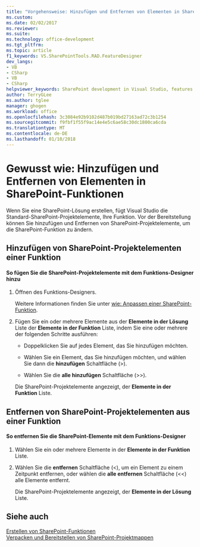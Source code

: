 ```yaml
---
title: "Vorgehensweise: Hinzufügen und Entfernen von Elementen in SharePoint-Funktionen | Microsoft Docs"
ms.custom: 
ms.date: 02/02/2017
ms.reviewer: 
ms.suite: 
ms.technology: office-development
ms.tgt_pltfrm: 
ms.topic: article
f1_keywords: VS.SharePointTools.RAD.FeatureDesigner
dev_langs:
- VB
- CSharp
- VB
- CSharp
helpviewer_keywords: SharePoint development in Visual Studio, features
author: TerryGLee
ms.author: tglee
manager: ghogen
ms.workload: office
ms.openlocfilehash: 3c3084e92b9102d487b019bd27163ad72c3b1254
ms.sourcegitcommit: f9fbf1f55f9ac14e4e5c6ae58c30dc1800ca6cda
ms.translationtype: MT
ms.contentlocale: de-DE
ms.lasthandoff: 01/10/2018
---
```

# <a name="how-to-add-and-remove-items-to-sharepoint-features"></a>Gewusst wie: Hinzufügen und Entfernen von Elementen in SharePoint-Funktionen
  Wenn Sie eine SharePoint-Lösung erstellen, fügt Visual Studio die Standard-SharePoint-Projektelemente, Ihre Funktion. Vor der Bereitstellung können Sie hinzufügen und Entfernen von SharePoint-Projektelemente, um die SharePoint-Funktion zu ändern.  
  
## <a name="adding-sharepoint-project-items-to-a-feature"></a>Hinzufügen von SharePoint-Projektelementen einer Funktion  
  
#### <a name="to-add-sharepoint-project-items-with-the-feature-designer"></a>So fügen Sie die SharePoint-Projektelemente mit dem Funktions-Designer hinzu  
  
1.  Öffnen des Funktions-Designers.  
  
     Weitere Informationen finden Sie unter [wie: Anpassen einer SharePoint-Funktion](../sharepoint/how-to-customize-a-sharepoint-feature.md).  
  
2.  Fügen Sie ein oder mehrere Elemente aus der **Elemente in der Lösung** Liste der **Elemente in der Funktion** Liste, indem Sie eine oder mehrere der folgenden Schritte ausführen:  
  
    -   Doppelklicken Sie auf jedes Element, das Sie hinzufügen möchten.  
  
    -   Wählen Sie ein Element, das Sie hinzufügen möchten, und wählen Sie dann die **hinzufügen** Schaltfläche (>).  
  
    -   Wählen Sie die **alle hinzufügen** Schaltfläche (>>).  
  
     Die SharePoint-Projektelemente angezeigt, der **Elemente in der Funktion** Liste.  
  
## <a name="removing-sharepoint-project-items-from-a-feature"></a>Entfernen von SharePoint-Projektelementen aus einer Funktion  
  
#### <a name="to-remove-sharepoint-items-with-the-feature-designer"></a>So entfernen Sie die SharePoint-Elemente mit dem Funktions-Designer  
  
1.  Wählen Sie ein oder mehrere Elemente in der **Elemente in der Funktion** Liste.  
  
2.  Wählen Sie die **entfernen** Schaltfläche (<), um ein Element zu einem Zeitpunkt entfernen, oder wählen die **alle entfernen** Schaltfläche (<<) alle Elemente entfernt.  
  
     Die SharePoint-Projektelemente angezeigt, der **Elemente in der Lösung** Liste.  
  
## <a name="see-also"></a>Siehe auch  
 [Erstellen von SharePoint-Funktionen](../sharepoint/creating-sharepoint-features.md)   
 [Verpacken und Bereitstellen von SharePoint-Projektmappen](../sharepoint/packaging-and-deploying-sharepoint-solutions.md)  
  
  